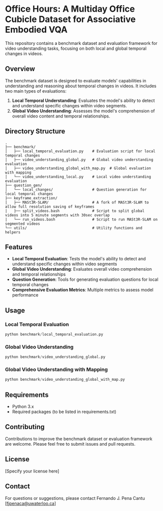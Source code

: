 # Office Hours: A Multiday Office Cubicle Dataset for Associative Embodied VQA

This repository contains a benchmark dataset and evaluation framework for video understanding tasks, focusing on both local and global temporal changes in videos.

## Overview

The benchmark dataset is designed to evaluate models' capabilities in understanding and reasoning about temporal changes in videos. It includes two main types of evaluations:

1. **Local Temporal Understanding**: Evaluates the model's ability to detect and understand specific changes within video segments.
2. **Global Video Understanding**: Assesses the model's comprehension of overall video content and temporal relationships.

## Directory Structure

```
.
├── benchmark/
│   ├── local_temporal_evaluation.py    # Evaluation script for local temporal changes
│   ├── video_understanding_global.py   # Global video understanding evaluation
│   ├── video_understanding_global_with_map.py  # Global evaluation with mapping
│   └── video_understanding_local.py    # Local video understanding evaluation
├── question_gen/
│   └── local_changes/                  # Question generation for local temporal changes
├── keyframe_extraction/
|   ├── MASt3R-SLAM/                    # A fork of MASt3R-SLAM to allow full resolution saving of keyframes
|   ├── split_videos.bash               # Script to split global videos into 5 minute segments with 30sec overlap
|   └── run_videos.bash                 # Script to run MASt3R-SLAM on segmented videos
└── utils/                              # Utility functions and helpers
```

## Features

- **Local Temporal Evaluation**: Tests the model's ability to detect and understand specific changes within video segments
- **Global Video Understanding**: Evaluates overall video comprehension and temporal relationships
- **Question Generation**: Tools for generating evaluation questions for local temporal changes
- **Comprehensive Evaluation Metrics**: Multiple metrics to assess model performance

## Usage

### Local Temporal Evaluation

```python
python benchmark/local_temporal_evaluation.py
```

### Global Video Understanding

```python
python benchmark/video_understanding_global.py
```

### Global Video Understanding with Mapping

```python
python benchmark/video_understanding_global_with_map.py
```

## Requirements

- Python 3.x
- Required packages (to be listed in requirements.txt)

## Contributing

Contributions to improve the benchmark dataset or evaluation framework are welcome. Please feel free to submit issues and pull requests.

## License

[Specify your license here]

## Contact

For questions or suggestions, please contact Fernando J. Pena Cantu [fjpenaca@uwaterloo.ca] 